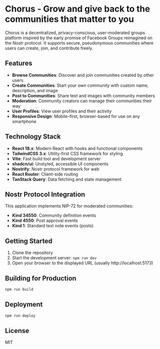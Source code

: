 # Chorus - Grow and give back to the communities that matter to you

Chorus is a decentralized, privacy-conscious, user-moderated groups platform inspired by the early promise of Facebook Groups reimagined on the Nostr protocol. It supports secure, pseudonymous communities where users can create, join, and contribute freely.

## Features

- **Browse Communities**: Discover and join communities created by other users
- **Create Communities**: Start your own community with custom name, description, and image
- **Post to Communities**: Share text and images with community members
- **Moderation**: Community creators can manage their communities their way
- **User Profiles**: View user profiles and their activity
- **Responsive Design**: Mobile-first, browser-based for use on any smartphone

## Technology Stack

- **React 18.x**: Modern React with hooks and functional components
- **TailwindCSS 3.x**: Utility-first CSS framework for styling
- **Vite**: Fast build tool and development server
- **shadcn/ui**: Unstyled, accessible UI components
- **Nostrify**: Nostr protocol framework for web
- **React Router**: Client-side routing
- **TanStack Query**: Data fetching and state management

## Nostr Protocol Integration

This application implements NIP-72 for moderated communities:

- **Kind 34550**: Community definition events
- **Kind 4550**: Post approval events
- **Kind 1**: Standard text note events (posts)

## Getting Started

1. Clone the repository
2. Start the development server: `npm run dev`
3. Open your browser to the displayed URL (usually http://localhost:5173)

## Building for Production

```bash
npm run build
```

## Deployment

```bash
npm run deploy
```

## License

MIT
